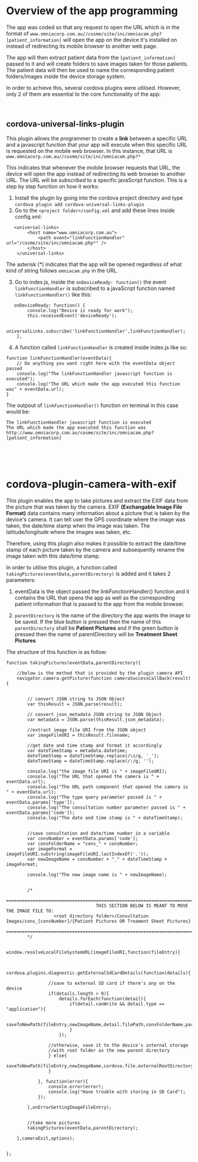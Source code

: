 # Overview of the app programming

The app was coded so that any request to open the URL which is in the format of `www.omniacorp.com.au//cosme/site/inc/omniacam.php?[patient_information]` will open the app on the device it's installed on instead of redirecting its mobile browser to another web page. 

The app will then extract patient data from the `[patient_information]` passed to it and will create folders to save images taken for those patients. The patient data will then be used to name the corresponding patient folders/images inside the device storage system. 

In order to achieve this, several cordova plugins were utilised. However, only 2 of them are essential to the core functionality of the app:

&nbsp;

## cordova-universal-links-plugin

This plugin allows the programmer to create a **link** between a specific URL and a javascript function that your app will execute when this specific URL is requested on the mobile web browser. In this instance, that URL is `www.omniacorp.com.au//cosme/site/inc/omniacam.php?*`

This indicates that whenever the mobile browser requests that URL, the device will open the app instead of redirecting its web browser to another URL. The URL will be *subscribed* to a specific javaScript function. This is a step by step function on how it works:

1. Install the plugin by going into the cordova project directory and type `cordova plugin add cordova-universal-links-plugin`
2. Go to the `<project folder>/config.xml` and add these lines inside config.xml: 

``` 
   <universal-links>
        <host name="www.omniacorp.com.au">
            <path event="linkFunctionHandler" url="/cosme/site/inc/omniacam.php*" />
        </host>
    </universal-links>
```

The asterisk (*) indicates that the app will be opened regardless of what kind of string follows `omniacam.php` in the URL.  

3. Go to index.js, inside the `onDeviceReady: function()` the event `linkFunctionHandler` is subscribed to a  javaScript function named `linkFunctionHandler()` like this:

```    
   onDeviceReady: function() {
        console.log("Device is ready for work");
        this.receivedEvent('deviceReady');
  
        universalLinks.subscribe('linkFunctionHandler',linkFunctionHandler);
    },
```

4. A function called `linkFunctionHandler` is created inside index.js like so:

```
function linkFunctionHandler(eventData){
    // Do anything you want right here with the eventData object passed
    console.log("The linkFunctionHandler javascript function is executed");
    console.log("The URL which made the app executed this function was" + eventData.url);
}
```

The outpout of `linkFunctionHandler()` function on terminal in this case would be:

```
The linkFunctionHandler javascript function is executed
The URL which made the app executed this function was http://www.omniacorp.com.au/cosme/site/inc/omniacam.php?[patient_information]
```

&nbsp;

&nbsp;

# cordova-plugin-camera-with-exif

This plugin enables the app to take pictures and extract the EXIF data from the picture that was taken by the camera. EXIF **(Exchangable Image File Format)** data contains many information about a picture that is taken by the device's camera. It can tell user the GPS coordinate where the image was taken, the date/time stamp when the image was taken. The latitude/longitude where the images was taken, etc. 

Therefore, using this plugin also makes it possible to extract the date/time stamp of each picture taken by the camera and subsequently rename the image taken with this date/time stamp.

In order to utilise this plugin, a function called `takingPictures(eventData,parentDirectory)` is added and it takes 2 parameters:
1. eventData is the object passed the linkFunctionHandler() function and it contains the URL that opens the app as well as the corresponding patient information that is passed to the app from the mobile browser. 

2. `parentDirectory` is the name of the directory the app wants the image to be saved. If the blue button is pressed then the name of this `parentDirectory` shall be **Patient Pictures** and if the green button is pressed then the name of parentDirectory will be **Treatment Sheet Pictures**

The structure of this function is as follow: 


```
function takingPictures(eventData,parentDirectory){

    //below is the method that is provided by the plugin camera API
    navigator.camera.getPicture(function cameraSuccessCallBack(result){


        // convert JSON string to JSON Object
        var thisResult = JSON.parse(result);

        // convert json_metadata JSON string to JSON Object 
        var metadata = JSON.parse(thisResult.json_metadata);

        //extract image file URI from the JSON object 
        var imageFileURI = thisResult.filename; 

        //get date and time stamp and format it accordingly
        var dateTimeStamp = metadata.datetime;
        dateTimeStamp = dateTimeStamp.replace(/\s/g, '_');
        dateTimeStamp = dateTimeStamp.replace(/:/g, '');

        console.log("the image file URI is " + imageFileURI);
        console.log("The URL that opened the camera is " + eventData.url);
        console.log("The URL path component that opened the camera is " + eventData.url);
        console.log("The type query parameter passed is " + eventData.params['type']);
        console.log("The consultation number parameter passed is " + eventData.params['code']);
        console.log("The date and time stamp is " + dateTimeStamp);


        //save consultation and date/time number in a variable
        var consNumber = eventData.params['code'];
        var consFolderName = "cons_" + consNumber;
        var imageFormat = imageFileURI.substring(imageFileURI.lastIndexOf('.'));
        var newImageName = consNumber + "_" + dateTimeStamp + imageFormat;

        console.log("The new image name is " + newImageName);


        /*
        ===============================================================================================================
                                  THIS SECTION BELOW IS MEANT TO MOVE THE IMAGE FILE TO:
                  <root directory folder>/Consultation Images/cons_[consNumber]/{Patient Pictures OR Treament Sheet Pictures}
        ===============================================================================================================
        */

        window.resolveLocalFileSystemURL(imageFileURI,function(fileEntry){


            cordova.plugins.diagnostic.getExternalSdCardDetails(function(details){

                //save to external SD card if there's any on the device
                if(details.length > 0){
                    details.forEach(function(detail){
                        if(detail.canWrite && detail.type == "application"){

                            saveToNewPath(fileEntry,newImageName,detail.filePath,consFolderName,parentDirectory);
                        }
                    });

                //otherwise, save it to the device's internal storage 
                //with root folder as the new parent directory
                } else{
                    saveToNewPath(fileEntry,newImageName,cordova.file.externalRootDirectory,consFolderName,parentDirectory);
                }

            }, function(error){
                console.error(error);
                console.log("Have trouble with storing in SD Card");
            });
          
        },onErrorGettingImageFileEntry);


        //take more pictures
        takingPictures(eventData,parentDirectory);

    },cameraExit,options);


};
```

